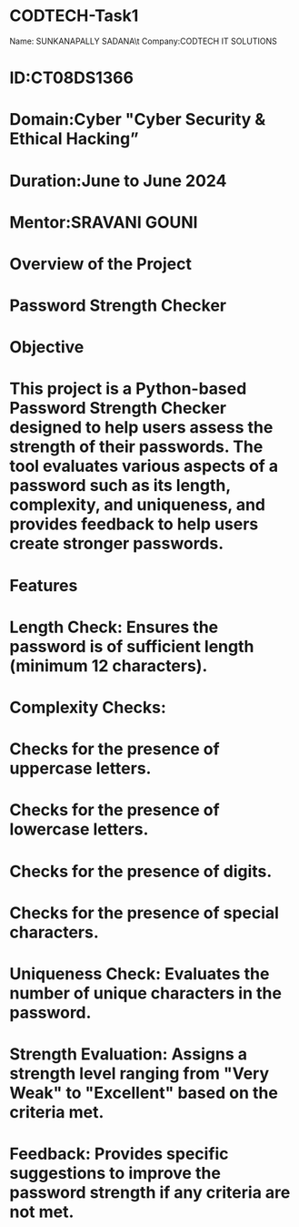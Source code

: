 # CODTECH-Task1
 Name: SUNKANAPALLY SADANA\t
 Company:CODTECH IT SOLUTIONS
# ID:CT08DS1366
# Domain:Cyber "Cyber Security & Ethical Hacking”
# Duration:June to June 2024
# Mentor:SRAVANI GOUNI
# Overview of the Project
# Password Strength Checker
# Objective
# This project is a Python-based Password Strength Checker designed to help users assess the strength of their passwords. The tool evaluates various aspects of a password such as its length, complexity, and uniqueness, and provides feedback to help users create stronger passwords.

# Features
# Length Check: Ensures the password is of sufficient length (minimum 12 characters).
# Complexity Checks:
# Checks for the presence of uppercase letters.
# Checks for the presence of lowercase letters.
# Checks for the presence of digits.
# Checks for the presence of special characters.
# Uniqueness Check: Evaluates the number of unique characters in the password.
# Strength Evaluation: Assigns a strength level ranging from "Very Weak" to "Excellent" based on the criteria met.
# Feedback: Provides specific suggestions to improve the password strength if any criteria are not met.
